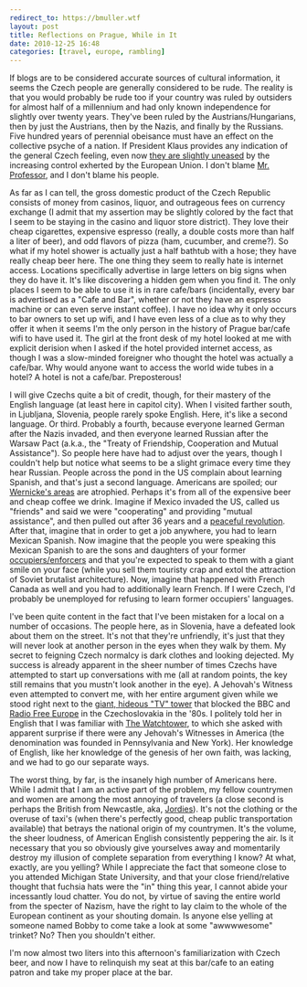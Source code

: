 ```yaml
---
redirect_to: https://bmuller.wtf
layout: post
title: Reflections on Prague, While in It	
date: 2010-12-25 16:48
categories: [travel, europe, rambling]
---
```

If blogs are to be considered accurate sources of cultural information, it seems the Czech people are generally considered to be rude.  The reality is that you would probably be rude too if your country was ruled by outsiders for almost half of a millennium and had only known independence for slightly over twenty years.  They've been ruled by the Austrians/Hungarians, then by just the Austrians, then by the Nazis, and finally by the Russians.  Five hundred years of perennial obeisance must have an effect on the collective psyche of a nation.  If President Klaus provides any indication of the general Czech feeling, even now [they are slightly uneased](http://en.wikipedia.org/wiki/V%C3%A1clav_Klaus#Eurosceptic_beliefs) by the increasing control exherted by the European Union.  I don't blame [Mr. Professor](http://en.wikipedia.org/wiki/V%C3%A1clav_Klaus), and I don't blame his people.

As far as I can tell, the gross domestic product of the Czech Republic consists of money from casinos, liquor, and outrageous fees on currency exchange (I admit that my assertion may be slightly colored by the fact that I seem to be staying in the casino and liquor store district).  They love their cheap cigarettes, expensive espresso (really, a double costs more than half a liter of beer), and odd flavors of pizza (ham, cucumber, and creme?).  So what if my hotel shower is actually just a half bathtub with a hose; they have really cheap beer here.  The one thing they seem to really hate is internet access.  Locations specifically advertise in large letters on big signs when they do have it.  It's like discovering a hidden gem when you find it.  The only places I seem to be able to use it is in rare cafe/bars (incidentally, every bar is advertised as a "Cafe and Bar", whether or not they have an espresso machine or can even serve instant coffee).  I have no idea why it only occurs to bar owners to set up wifi, and I have even less of a clue as to why they offer it when it seems I'm the only person in the history of Prague bar/cafe wifi to have used it.  The girl at the front desk of my hotel looked at me with explicit derision when I asked if the hotel provided internet access, as though I was a slow-minded foreigner who thought the hotel was actually a cafe/bar.  Why would anyone want to access the world wide tubes in a hotel?  A hotel is not a cafe/bar.  Preposterous!  

I will give Czechs quite a bit of credit, though, for their mastery of the English language (at least here in capitol city).  When I visited farther south, in Ljubljana, Slovenia, people rarely spoke English.  Here, it's like a second language.  Or third.  Probably a fourth, because everyone learned German after the Nazis invaded, and then everyone learned Russian after the Warsaw Pact (a.k.a., the "Treaty of Friendship, Cooperation and Mutual Assistance").  So people here have had to adjust over the years, though I couldn't help but notice what seems to be a slight grimace every time they hear Russian.  People across the pond in the US complain about learning Spanish, and that's just a second language.  Americans are spoiled; our [Wernicke's areas](http://en.wikipedia.org/wiki/Wernicke%27s_area) are atrophied.  Perhaps it's from all of the expensive beer and cheap coffee we drink.  Imagine if Mexico invaded the US, called us "friends" and said we were "cooperating" and providing "mutual assistance", and then pulled out after 36 years and a [peaceful revolution](http://en.wikipedia.org/wiki/Velvet_Revolution).  After that, imagine that in order to get a job anywhere, you had to learn Mexican Spanish.  Now imagine that the people you were speaking this Mexican Spanish to are the sons and daughters of your former [occupiers/enforcers](http://en.wikipedia.org/wiki/Warsaw_Pact_invasion_of_Czechoslovakia) and that you're expected to speak to them with a giant smile on your face (while you sell them touristy crap and extol the attraction of Soviet brutalist architecture).  Now, imagine that happened with French Canada as well and you had to additionally learn French.  If I were Czech, I'd probably be unemployed for refusing to learn former occupiers' languages.

I've been quite content in the fact that I've been mistaken for a local on a number of occasions.  The people here, as in Slovenia, have a defeated look about them on the street.  It's not that they're unfriendly, it's just that they will never look at another person in the eyes when they walk by them.  My secret to feigning Czech normalcy is dark clothes and looking dejected.  My success is already apparent in the sheer number of times Czechs have attempted to start up conversations with me (all at random points, the key still remains that you mustn't look another in the eye).  A Jehovah's Witness even attempted to convert me, with her entire argument given while we stood right next to the [giant, hideous "TV" tower](http://en.wikipedia.org/wiki/%C5%BDi%C5%BEkov_Television_Tower) that blocked the BBC and [Radio Free Europe](http://en.wikipedia.org/wiki/Radio_Free_Europe/Radio_Liberty) in the Czechoslovakia in the '80s.  I politely told her in English that I was familiar with [The Watchtower](http://en.wikipedia.org/wiki/The_Watchtower), to which she asked with apparent surprise if there were any Jehovah's Witnesses in America (the denomination was founded in Pennsylvania and New York).  Her knowledge of English, like her knowledge of the genesis of her own faith, was lacking, and we had to go our separate ways.

The worst thing, by far, is the insanely high number of Americans here.  While I admit that I am an active part of the problem, my fellow countrymen and women are among the most annoying of travelers (a close second is perhaps the British from Newcastle, aka, [Jordies](http://www.urbandictionary.com/define.php?term=Jordie)).  It's not the clothing or the overuse of taxi's (when there's perfectly good, cheap public transportation available) that betrays the national origin of my countrymen.  It's the volume, the sheer loudness, of American English consistently peppering the air.  Is it necessary that you so obviously give yourselves away and momentarily destroy my illusion of complete separation from everything I know?  At what, exactly, are you yelling?  While I appreciate the fact that someone close to you attended Michigan State University, and that your close friend/relative thought that fuchsia hats were the "in" thing this year, I cannot abide your incessantly loud chatter.  You do not, by virtue of saving the entire world from the specter of Nazism, have the right to lay claim to the whole of the European continent as your shouting domain.  Is anyone else yelling at someone named Bobby to come take a look at some "awwwwesome" trinket?  No?  Then you shouldn't either.

I'm now almost two liters into this afternoon's familiarization with Czech beer, and now I have to relinquish my seat at this bar/cafe to an eating patron and take my proper place at the bar.
